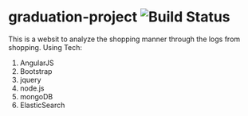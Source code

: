 # graduation-project ![Build Status](https://travis-ci.org/majinliang123/graduation-project-web.svg?branch=master)
This is a websit to analyze the shopping manner through the logs from shopping.
Using Tech:
 1) AngularJS
 2) Bootstrap
 3) jquery
 4) node.js
 5) mongoDB
 6) ElasticSearch
